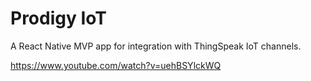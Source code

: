 # Prodigy IoT
A React Native MVP app for integration with ThingSpeak IoT channels.

https://www.youtube.com/watch?v=uehBSYlckWQ
